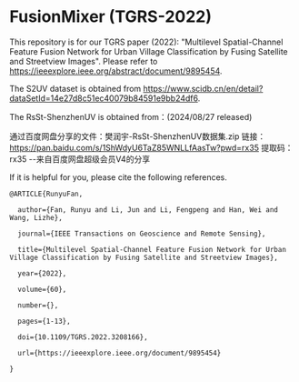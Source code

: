 # FusionMixer (TGRS-2022)

This repository is for our TGRS paper (2022): "Multilevel Spatial-Channel Feature Fusion Network for Urban Village Classification by Fusing Satellite and Streetview Images". Please refer to https://ieeexplore.ieee.org/abstract/document/9895454.

The S2UV dataset is obtained from https://www.scidb.cn/en/detail?dataSetId=14e27d8c51ec40079b84591e9bb24df6.

The RsSt-ShenzhenUV is obtained from：(2024/08/27 released)

通过百度网盘分享的文件：樊润宇-RsSt-ShenzhenUV数据集.zip
链接：https://pan.baidu.com/s/1ShWdyU6TaZ85WNLLfAasTw?pwd=rx35 
提取码：rx35 
--来自百度网盘超级会员V4的分享

If it is helpful for you, please cite the following references.


    @ARTICLE{RunyuFan,

      author={Fan, Runyu and Li, Jun and Li, Fengpeng and Han, Wei and Wang, Lizhe},
  
      journal={IEEE Transactions on Geoscience and Remote Sensing}, 
  
      title={Multilevel Spatial-Channel Feature Fusion Network for Urban Village Classification by Fusing Satellite and Streetview Images}, 
  
      year={2022},
  
      volume={60},
      
      number={},
  
      pages={1-13},
  
      doi={10.1109/TGRS.2022.3208166}, 
      
      url={https://ieeexplore.ieee.org/document/9895454}
      
    }
